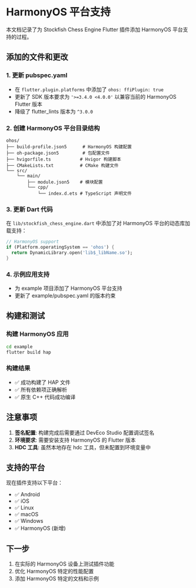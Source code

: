 # HarmonyOS 平台支持

本文档记录了为 Stockfish Chess Engine Flutter 插件添加 HarmonyOS 平台支持的过程。

## 添加的文件和更改

### 1. 更新 pubspec.yaml
- 在 `flutter.plugin.platforms` 中添加了 `ohos: ffiPlugin: true`
- 更新了 SDK 版本要求为 `'>=3.4.0 <4.0.0'` 以兼容当前的 HarmonyOS Flutter 版本
- 降级了 flutter_lints 版本为 `^3.0.0`

### 2. 创建 HarmonyOS 平台目录结构
```
ohos/
├── build-profile.json5      # HarmonyOS 构建配置
├── oh-package.json5         # 包配置文件
├── hvigorfile.ts           # Hvigor 构建脚本
├── CMakeLists.txt          # CMake 构建文件
└── src/
    └── main/
        ├── module.json5    # 模块配置
        └── cpp/
            └── index.d.ets # TypeScript 声明文件
```

### 3. 更新 Dart 代码
在 `lib/stockfish_chess_engine.dart` 中添加了对 HarmonyOS 平台的动态库加载支持：
```dart
// HarmonyOS support
if (Platform.operatingSystem == 'ohos') {
  return DynamicLibrary.open('lib$_libName.so');
}
```

### 4. 示例应用支持
- 为 example 项目添加了 HarmonyOS 平台支持
- 更新了 example/pubspec.yaml 的版本约束

## 构建和测试

### 构建 HarmonyOS 应用
```bash
cd example
flutter build hap
```

### 构建结果
- ✅ 成功构建了 HAP 文件
- ✅ 所有依赖项正确解析
- ✅ 原生 C++ 代码成功编译

## 注意事项

1. **签名配置**: 构建完成后需要通过 DevEco Studio 配置调试签名
2. **环境要求**: 需要安装支持 HarmonyOS 的 Flutter 版本
3. **HDC 工具**: 虽然本地存在 hdc 工具，但未配置到环境变量中

## 支持的平台

现在插件支持以下平台：
- ✅ Android
- ✅ iOS  
- ✅ Linux
- ✅ macOS
- ✅ Windows
- ✅ HarmonyOS (新增)

## 下一步

1. 在实际的 HarmonyOS 设备上测试插件功能
2. 优化 HarmonyOS 特定的性能配置
3. 添加 HarmonyOS 特定的文档和示例
